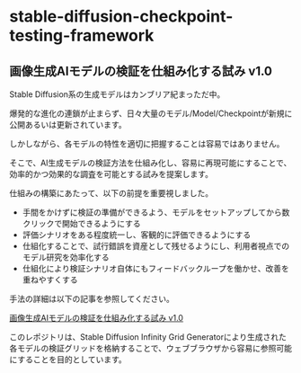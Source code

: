 # stable-diffusion-checkpoint-testing-framework

## 画像生成AIモデルの検証を仕組み化する試み v1.0

Stable Diffusion系の生成モデルはカンブリア紀まっただ中。

爆発的な進化の連鎖が止まらず、日々大量のモデル/Model/Checkpointが新規に公開あるいは更新されています。

しかしながら、各モデルの特性を適切に把握することは容易ではありません。

そこで、AI生成モデルの検証方法を仕組み化し、容易に再現可能にすることで、効率的かつ効果的な調査を可能とする試みを提案します。

仕組みの構築にあたって、以下の前提を重要視しました。

- 手間をかけずに検証の準備ができるよう、モデルをセットアップしてから数クリックで開始できるようにする
- 評価シナリオをある程度統一し、客観的に評価できるようにする
- 仕組化することで、試行錯誤を資産として残せるようにし、利用者視点でのモデル研究を効率化する
- 仕組化により検証シナリオ自体にもフィードバックループを働かせ、改善を重ねやすくする

手法の詳細は以下の記事を参照してください。

[画像生成AIモデルの検証を仕組み化する試み v1.0](https://kai-rin.fanbox.cc/posts/5868118)

このレポジトリは、Stable Diffusion Infinity Grid Generatorにより生成された各モデルの検証グリッドを格納することで、ウェブブラウザから容易に参照可能にすることを目的としています。
